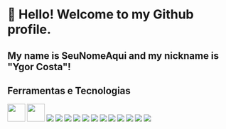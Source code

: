 # 👋 Hello! Welcome to my Github profile.
## My name is SeuNomeAqui and my nickname is "Ygor Costa"!

## Ferramentas e Tecnologias

<img loading="lazy" src="https://cdn.jsdelivr.net/gh/devicons/devicon/icons/git/git-original.svg" width="40" height="40"/> <img src="https://cdn.jsdelivr.net/gh/devicons/devicon@latest/icons/html5/html5-original-wordmark.svg" width="40" height="40" /> <img src="https://cdn.jsdelivr.net/gh/devicons/devicon@latest/icons/css3/css3-original-wordmark.svg" /> <img src="https://cdn.jsdelivr.net/gh/devicons/devicon@latest/icons/javascript/javascript-original.svg" /> <img src="https://cdn.jsdelivr.net/gh/devicons/devicon@latest/icons/git/git-original.svg" /> <img src="https://cdn.jsdelivr.net/gh/devicons/devicon@latest/icons/github/github-original.svg" /> <img src="https://cdn.jsdelivr.net/gh/devicons/devicon@latest/icons/python/python-original.svg" /> <img src="https://cdn.jsdelivr.net/gh/devicons/devicon@latest/icons/csharp/csharp-original.svg" /> <img src="https://cdn.jsdelivr.net/gh/devicons/devicon@latest/icons/typescript/typescript-original.svg" /> <img src="https://cdn.jsdelivr.net/gh/devicons/devicon@latest/icons/mysql/mysql-original.svg" /> <img src="https://cdn.jsdelivr.net/gh/devicons/devicon@latest/icons/nodejs/nodejs-original.svg" /> <img src="https://cdn.jsdelivr.net/gh/devicons/devicon@latest/icons/php/php-original.svg" /> <img src="https://cdn.jsdelivr.net/gh/devicons/devicon@latest/icons/vscode/vscode-original.svg" /> <img src="https://cdn.jsdelivr.net/gh/devicons/devicon@latest/icons/react/react-original.svg" />
          
          
          
          
          
           
           
           
          
          





